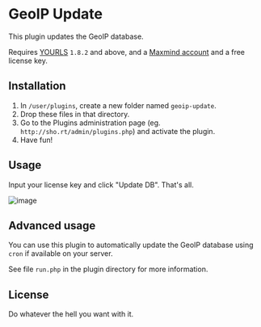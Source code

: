 # GeoIP Update

This plugin updates the GeoIP database.

Requires [YOURLS](https://yourls.org) `1.8.2` and above,
and a [Maxmind account](https://www.maxmind.com/en/account/login) and a free license key. 

## Installation

1. In `/user/plugins`, create a new folder named `geoip-update`.
2. Drop these files in that directory.
3. Go to the Plugins administration page (eg. `http://sho.rt/admin/plugins.php`) and activate the plugin.
4. Have fun!

## Usage

Input your license key and click "Update DB". That's all.

![image](https://user-images.githubusercontent.com/223647/159169028-920041cf-0064-4cbe-9543-8898e4f75d52.png)

## Advanced usage

You can use this plugin to automatically update the GeoIP database using `cron` if available on your server.

See file `run.php` in the plugin directory for more information. 

## License

Do whatever the hell you want with it.
